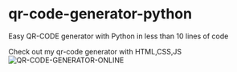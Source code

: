# qr-code-generator-python
Easy QR-CODE generator with Python in less than 10 lines of code 

Check out my qr-code generator with HTML,CSS,JS
![QR-CODE-GENERATOR-ONLINE]("https://qr-code-generator.github.io/")

